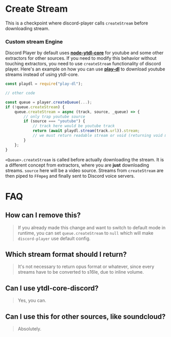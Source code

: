 # Create Stream

This is a checkpoint where discord-player calls `createStream` before downloading stream.

### Custom stream Engine

Discord Player by default uses **[node-ytdl-core](https://github.com/fent/node-ytdl-core)** for youtube and some other extractors for other sources.
If you need to modify this behavior without touching extractors, you need to use `createStream` functionality of discord player.
Here's an example on how you can use **[play-dl](https://npmjs.com/package/play-dl)** to download youtube streams instead of using ytdl-core.

```js
const playdl = require("play-dl");

// other code

const queue = player.createQueue(...);
if (!queue.createStream) {
    queue.createStream = async (track, source, _queue) => {
        // only trap youtube source
        if (source === "youtube") {
            // track here would be youtube track
            return (await playdl.stream(track.url)).stream;
            // we must return readable stream or void (returning void means telling discord-player to look for default extractor)
        }
    };
}
```

`<Queue>.createStream` is called before actually downloading the stream. It is a different concept from extractors, where you are **just** downloading
streams. `source` here will be a video source. Streams from `createStream` are then piped to `FFmpeg` and finally sent to Discord voice servers.

# FAQ
## How can I remove this?

> If you already made this change and want to switch to default mode in runtime,
> you can set `queue.createStream` to `null` which will make `discord-player` use default config.

## Which stream format should I return?

> It's not necessary to return opus format or whatever, since every streams have to be converted to s16le, due to inline volume.

## Can I use ytdl-core-discord?

> Yes, you can.

## Can I use this for other sources, like soundcloud?

> Absolutely.